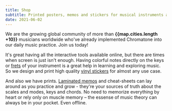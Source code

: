 ```yaml
---
title: Shop
subtitle: Printed posters, memos and stickers for musical instruments and more
date: 2021-06-02
---
```


<script setup>
import mapOl from './map-ol.vue'
import map from './map.yml'
</script>

We are the growing global community of more than **{{map.cities.length +10}}** musicians worldwide who've already implemented Chromatone into our daily music practice. Join us today!

<map-ol :cities="map.cities" />

It's great having all the interactive tools available online, but there are times when screen is just isn't enough. Having colorful notes directly on the keys or [frets](./fretboard/index.md) of your instrument is a great help in learning and exploring music. So we design and print high quality [vinyl stickers](./keys/index.md) for almost any use case.

And also we have prints. [Laminated memos](./memo/index.md) and cheat-sheets can lay around as you practice and grow - they're your sources of truth about the scales and modes, keys and chords. No need to memorize everything by heart or rely only on muscle memory – the essense of music theory can always be in your pocket. Even offline.
